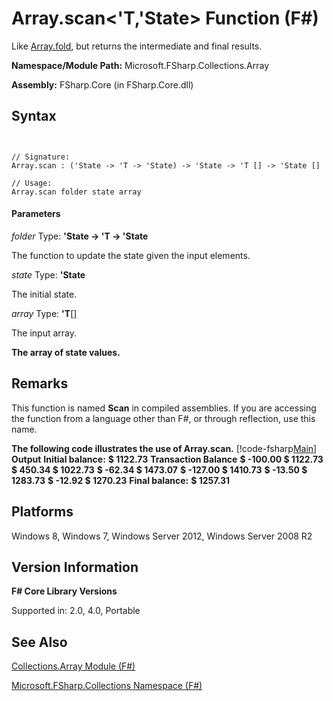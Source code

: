 # Array.scan<'T,'State> Function (F#)

Like [Array.fold](http://msdn.microsoft.com/en-us/library/5ed9dd3b-3694-4567-94d0-fd9a24474e09), but returns the intermediate and final results.

**Namespace/Module Path:** Microsoft.FSharp.Collections.Array

**Assembly:** FSharp.Core (in FSharp.Core.dll)


## Syntax


```


// Signature:
Array.scan : ('State -> 'T -> 'State) -> 'State -> 'T [] -> 'State []

// Usage:
Array.scan folder state array

```



#### Parameters
*folder*
Type: **'State -&gt; 'T -&gt; 'State**


The function to update the state given the input elements.


*state*
Type: **'State**


The initial state.


*array*
Type: **'T**[[]](http://msdn.microsoft.com/en-us/library/def20292-9aae-4596-9275-b94e594f8493)


The input array.



**The array of state values.**
## Remarks
This function is named **Scan** in compiled assemblies. If you are accessing the function from a language other than F#, or through reflection, use this name.

**The following code illustrates the use of Array.scan.**
[!code-fsharp[Main](snippets/fsarrays/snippet35.fs)]
**Output**
**Initial balance:**
**$   1122.73**
**Transaction   Balance**
**$   -100.00 $   1122.73**
**$    450.34 $   1022.73**
**$    -62.34 $   1473.07**
**$   -127.00 $   1410.73**
**$    -13.50 $   1283.73**
**$    -12.92 $   1270.23**
**Final balance:**
**$   1257.31**
## Platforms
Windows 8, Windows 7, Windows Server 2012, Windows Server 2008 R2


## Version Information
**F# Core Library Versions**

Supported in: 2.0, 4.0, Portable




## See Also
[Collections.Array Module &#40;F&#35;&#41;](Collections.Array-Module-%28FSharp%29.md)

[Microsoft.FSharp.Collections Namespace &#40;F&#35;&#41;](Microsoft.FSharp.Collections-Namespace-%28FSharp%29.md)

